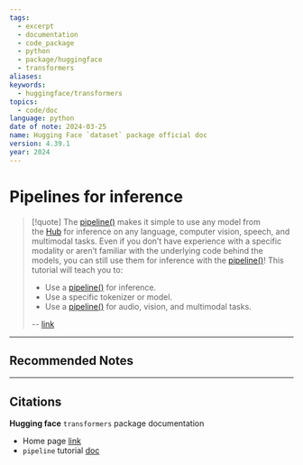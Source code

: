 ```yaml
---
tags:
  - excerpt
  - documentation
  - code_package
  - python
  - package/huggingface
  - transformers
aliases: 
keywords:
  - huggingface/transformers
topics:
  - code/doc
language: python
date of note: 2024-03-25
name: Hugging Face `dataset` package official doc
version: 4.39.1
year: 2024
---
```

# Pipelines for inference

>[!quote]
>The [pipeline()](https://huggingface.co/docs/transformers/v4.39.1/en/main_classes/pipelines#transformers.pipeline) makes it simple to use any model from the [Hub](https://huggingface.co/models) for inference on any language, computer vision, speech, and multimodal tasks. Even if you don’t have experience with a specific modality or aren’t familiar with the underlying code behind the models, you can still use them for inference with the [pipeline()](https://huggingface.co/docs/transformers/v4.39.1/en/main_classes/pipelines#transformers.pipeline)! This tutorial will teach you to:
> 
> - Use a [pipeline()](https://huggingface.co/docs/transformers/v4.39.1/en/main_classes/pipelines#transformers.pipeline) for inference.
> - Use a specific tokenizer or model.
> - Use a [pipeline()](https://huggingface.co/docs/transformers/v4.39.1/en/main_classes/pipelines#transformers.pipeline) for audio, vision, and multimodal tasks.
>   
>\-- [link](https://huggingface.co/docs/transformers/pipeline_tutorial)




-----------
##  Recommended Notes







----------
##  Citations

**Hugging face** `transformers` package documentation
- Home page [link](https://huggingface.co/docs/transformers/index)
- `pipeline` tutorial [doc](https://huggingface.co/docs/transformers/pipeline_tutorial)



